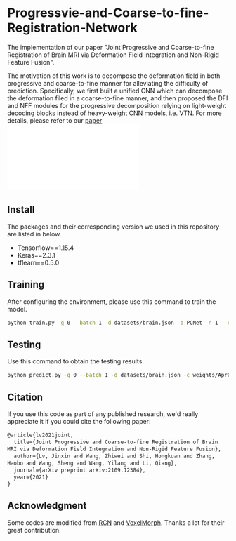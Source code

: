 # Progressvie-and-Coarse-to-fine-Registration-Network
The implementation of our paper "Joint Progressive and Coarse-to-fine Registration of Brain MRI via Deformation Field Integration and Non-Rigid Feature Fusion". 

The motivation of this work is to decompose the deformation field in both progressive and coarse-to-fine manner for alleviating the difficulty of prediction. Specifically, we first built a unified CNN which can decompose the deformation filed in a coarse-to-fine manner, and then proposed the DFI and NFF modules for the progressive decomposition relying on light-weight decoding blocks instead of heavy-weight CNN models, i.e. VTN. For more details, please refer to our [paper](https://arxiv.org/abs/2109.12384)
![merge](./Figure/framework.pdf)

## Install
The packages and their corresponding version we used in this repository are listed in below.

- Tensorflow==1.15.4
- Keras==2.3.1
- tflearn==0.5.0

## Training
After configuring the environment, please use this command to train the model.

```sh
python train.py -g 0 --batch 1 -d datasets/brain.json -b PCNet -n 1 --round 10000 --epoch 10
```

## Testing
Use this command to obtain the testing results.
```sh
python predict.py -g 0 --batch 1 -d datasets/brain.json -c weights/Apr06-1516
```

## Citation
If you use this code as part of any published research, we'd really appreciate it if you could cite the following paper:
```
@article{lv2021joint,
  title={Joint Progressive and Coarse-to-fine Registration of Brain MRI via Deformation Field Integration and Non-Rigid Feature Fusion},
  author={Lv, Jinxin and Wang, Zhiwei and Shi, Hongkuan and Zhang, Haobo and Wang, Sheng and Wang, Yilang and Li, Qiang},
  journal={arXiv preprint arXiv:2109.12384},
  year={2021}
}
```

## Acknowledgment

Some codes are modified from [RCN](https://github.com/microsoft/Recursive-Cascaded-Networks) and [VoxelMorph](https://github.com/voxelmorph/voxelmorph).
Thanks a lot for their great contribution.


